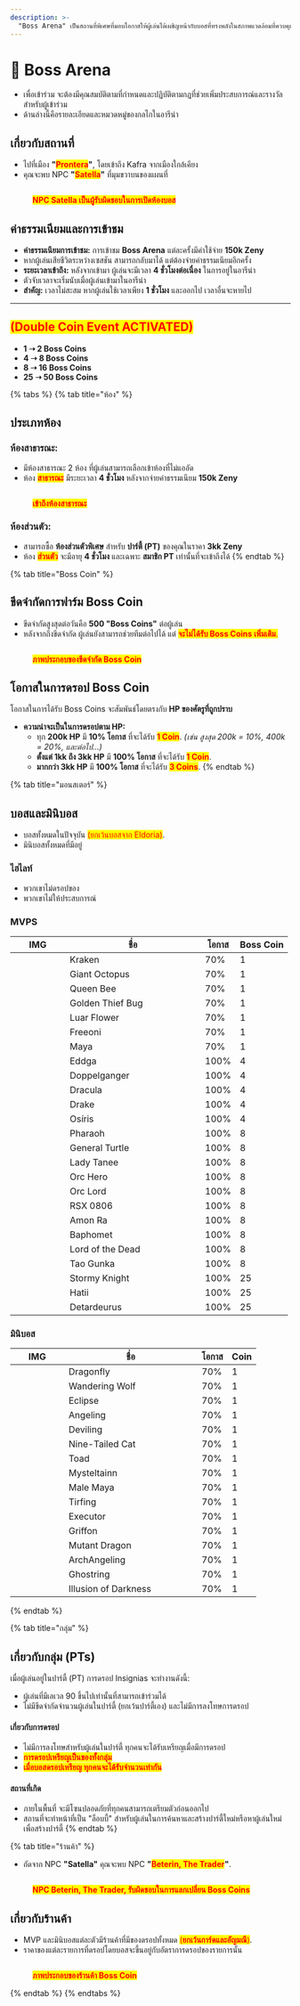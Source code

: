 ```yaml
---
description: >-
  "Boss Arena" เป็นสถานที่พิเศษที่มอบโอกาสให้ผู้เล่นได้เผชิญหน้ากับบอสที่ทรงพลังในสภาพแวดล้อมที่ควบคุมได้
---
```


# 🐲 Boss Arena

* เพื่อเข้าร่วม จะต้องมีคุณสมบัติตามที่กำหนดและปฏิบัติตามกฎที่ช่วยเพิ่มประสบการณ์และรางวัลสำหรับผู้เข้าร่วม
* ด้านล่างนี้คือรายละเอียดและหมวดหมู่ของกลไกในอารีน่า

## เกี่ยวกับสถานที่

* ไปที่เมือง **"**<mark style="color:red;">**Prontera**</mark>**"**, โดยเข้าถึง Kafra จากเมืองใกล้เคียง
* คุณจะพบ NPC **"**<mark style="color:red;">**Satella**</mark>**"** ที่มุมขวาบนของแผนที่

<figure><img src="../.gitbook/assets/311.png" alt=""><figcaption><p><mark style="color:red;"><strong>NPC Satella เป็นผู้รับผิดชอบในการเปิดห้องบอส</strong></mark></p></figcaption></figure>

## **ค่าธรรมเนียมและการเข้าชม**

* **ค่าธรรมเนียมการเข้าชม:** การเข้าชม **Boss Arena** แต่ละครั้งมีค่าใช้จ่าย **150k Zeny**
* หากผู้เล่นเสียชีวิตระหว่างเซสชัน สามารถกลับมาได้ แต่ต้องจ่ายค่าธรรมเนียมอีกครั้ง
* **ระยะเวลาเข้าถึง:** หลังจากเข้ามา ผู้เล่นจะมีเวลา **4 ชั่วโมงต่อเนื่อง** ในการอยู่ในอารีน่า
* ตัวจับเวลาจะเริ่มนับเมื่อผู้เล่นเข้ามาในอารีน่า
* **สำคัญ:** เวลาไม่สะสม หากผู้เล่นใช้เวลาเพียง **1 ชั่วโมง** และออกไป เวลาอื่นจะหายไป

***

## <mark style="color:red;">**(Double Coin Event ACTIVATED)**</mark>

* **1 ➝ 2 Boss Coins**
* **4 ➝ 8 Boss Coins**
* **8 ➝ 16 Boss Coins**
* **25 ➝ 50 Boss Coins**

{% tabs %}
{% tab title="ห้อง" %}
## **ประเภทห้อง**

### **ห้องสาธารณะ:**

* มีห้องสาธารณะ 2 ห้อง ที่ผู้เล่นสามารถเลือกเข้าห้องที่ไม่แออัด
* ห้อง <mark style="color:red;">**สาธารณะ**</mark> มีระยะเวลา **4 ชั่วโมง** หลังจากจ่ายค่าธรรมเนียม **150k Zeny**

<figure><img src="../.gitbook/assets/4441.png" alt=""><figcaption><p><mark style="color:red;"><strong>เข้าถึงห้องสาธารณะ</strong></mark></p></figcaption></figure>

### **ห้องส่วนตัว:**

* สามารถซื้อ **ห้องส่วนตัวพิเศษ** สำหรับ **ปาร์ตี้ (PT)** ของคุณในราคา **3kk Zeny**
* ห้อง <mark style="color:red;">**ส่วนตัว**</mark> จะมีอายุ **4 ชั่วโมง** และเฉพาะ **สมาชิก PT** เท่านั้นที่จะเข้าถึงได้
{% endtab %}

{% tab title="Boss Coin" %}
## **ขีดจำกัดการฟาร์ม Boss Coin**

* ขีดจำกัดสูงสุดต่อวันคือ **500 "Boss Coins"** ต่อผู้เล่น
* หลังจากถึงขีดจำกัด ผู้เล่นยังสามารถช่วยทีมต่อไปได้ แต่ <mark style="color:red;">**จะไม่ได้รับ Boss Coins เพิ่มเติม**</mark><mark style="color:red;">.</mark>

<figure><img src="../.gitbook/assets/555.png" alt=""><figcaption><p><mark style="color:red;"><strong>ภาพประกอบของขีดจำกัด Boss Coin</strong></mark></p></figcaption></figure>

## **โอกาสในการดรอป Boss Coin**

โอกาสในการได้รับ Boss Coins จะสัมพันธ์โดยตรงกับ **HP ของศัตรูที่ถูกปราบ**

* **ความน่าจะเป็นในการดรอปตาม HP:**
  * ทุก **200k HP** มี **10% โอกาส** ที่จะได้รับ <mark style="color:red;">**1 Coin**</mark>. _(เช่น สูงสุด 200k = 10%, 400k = 20%, และต่อไป...)_
  * **ตั้งแต่ 1kk ถึง 3kk HP** มี **100% โอกาส** ที่จะได้รับ <mark style="color:red;">**1 Coin**</mark>.
  * **มากกว่า 3kk HP** มี **100% โอกาส** ที่จะได้รับ <mark style="color:red;">**3 Coins**</mark>.
{% endtab %}

{% tab title="มอนสเตอร์" %}
## **บอสและมินิบอส**

* บอสทั้งหมดในปัจจุบัน <mark style="color:red;">(ยกเว้นบอสจาก Eldoria)</mark>.
* มินิบอสทั้งหมดที่มีอยู่

### **ไฮไลท์**

* พวกเขาไม่ดรอปของ
* พวกเขาไม่ให้ประสบการณ์

### **MVPS**

<table><thead><tr><th width="83">IMG</th><th width="227">ชื่อ</th><th>โอกาส</th><th>Boss Coin</th></tr></thead><tbody><tr><td><img src="../.gitbook/assets/2202.png" alt=""></td><td>Kraken</td><td>70%</td><td>1</td></tr><tr><td><img src="../.gitbook/assets/2194.png" alt=""></td><td>Giant Octopus</td><td>70%</td><td>1</td></tr><tr><td><img src="../.gitbook/assets/1059.png" alt=""></td><td>Queen Bee</td><td>70%</td><td>1</td></tr><tr><td><img src="../.gitbook/assets/1086.png" alt=""></td><td>Golden Thief Bug</td><td>70%</td><td>1</td></tr><tr><td><img src="../.gitbook/assets/1150.png" alt=""></td><td>Luar Flower</td><td>70%</td><td>1</td></tr><tr><td><img src="../.gitbook/assets/1159.png" alt=""></td><td>Freeoni</td><td>70%</td><td>1</td></tr><tr><td><img src="../.gitbook/assets/1147.png" alt=""></td><td>Maya</td><td>70%</td><td>1</td></tr><tr><td><img src="../.gitbook/assets/1115.png" alt=""></td><td>Eddga</td><td>100%</td><td>4</td></tr><tr><td><img src="../.gitbook/assets/1046.png" alt=""></td><td>Doppelganger</td><td>100%</td><td>4</td></tr><tr><td><img src="../.gitbook/assets/1389.png" alt=""></td><td>Dracula</td><td>100%</td><td>4</td></tr><tr><td><img src="../.gitbook/assets/1112.png" alt=""></td><td>Drake</td><td>100%</td><td>4</td></tr><tr><td><img src="../.gitbook/assets/1038.png" alt=""></td><td>Osíris</td><td>100%</td><td>4</td></tr><tr><td><img src="../.gitbook/assets/1157.png" alt=""></td><td>Pharaoh</td><td>100%</td><td>8</td></tr><tr><td><img src="../.gitbook/assets/1312.png" alt=""></td><td>General Turtle</td><td>100%</td><td>8</td></tr><tr><td><img src="../.gitbook/assets/1688.png" alt=""></td><td>Lady Tanee</td><td>100%</td><td>8</td></tr><tr><td><img src="../.gitbook/assets/20571.png" alt=""></td><td>Orc Hero</td><td>100%</td><td>8</td></tr><tr><td><img src="../.gitbook/assets/3902.png" alt=""></td><td>Orc Lord</td><td>100%</td><td>8</td></tr><tr><td><img src="../.gitbook/assets/1623.png" alt=""></td><td>RSX 0806</td><td>100%</td><td>8</td></tr><tr><td><img src="../.gitbook/assets/1511.png" alt=""></td><td>Amon Ra</td><td>100%</td><td>8</td></tr><tr><td><img src="../.gitbook/assets/1039.png" alt=""></td><td>Baphomet</td><td>100%</td><td>8</td></tr><tr><td><img src="../.gitbook/assets/1373.png" alt=""></td><td>Lord of the Dead</td><td>100%</td><td>8</td></tr><tr><td><img src="../.gitbook/assets/1583.png" alt=""></td><td>Tao Gunka</td><td>100%</td><td>8</td></tr><tr><td><img src="../.gitbook/assets/1251 (1).png" alt=""></td><td>Stormy Knight</td><td>100%</td><td>25</td></tr><tr><td><img src="../.gitbook/assets/1252 (1).png" alt=""></td><td>Hatii</td><td>100%</td><td>25</td></tr><tr><td><img src="../.gitbook/assets/download.png" alt=""></td><td>Detardeurus</td><td>100%</td><td>25</td></tr></tbody></table>

### มินิบอส

<table><thead><tr><th width="81">IMG</th><th width="223">ชื่อ</th><th>โอกาส</th><th>Coin</th></tr></thead><tbody><tr><td><img src="../.gitbook/assets/1091.png" alt=""></td><td>Dragonfly</td><td>70%</td><td>1</td></tr><tr><td><img src="../.gitbook/assets/1092.png" alt=""></td><td>Wandering Wolf</td><td>70%</td><td>1</td></tr><tr><td><img src="../.gitbook/assets/1093.png" alt=""></td><td>Eclipse</td><td>70%</td><td>1</td></tr><tr><td><img src="../.gitbook/assets/1096.png" alt=""></td><td>Angeling</td><td>70%</td><td>1</td></tr><tr><td><img src="../.gitbook/assets/2933.png" alt=""></td><td>Deviling</td><td>70%</td><td>1</td></tr><tr><td><img src="../.gitbook/assets/1307.png" alt=""></td><td>Nine-Tailed Cat</td><td>70%</td><td>1</td></tr><tr><td><img src="../.gitbook/assets/1012.png" alt=""></td><td>Toad</td><td>70%</td><td>1</td></tr><tr><td><img src="../.gitbook/assets/2041.png" alt=""></td><td>Mysteltainn</td><td>70%</td><td>1</td></tr><tr><td><img src="../.gitbook/assets/1289.png" alt=""></td><td>Male Maya</td><td>70%</td><td>1</td></tr><tr><td><img src="../.gitbook/assets/1204.png" alt=""></td><td>Tirfing</td><td>70%</td><td>1</td></tr><tr><td><img src="../.gitbook/assets/1205.png" alt=""></td><td>Executor</td><td>70%</td><td>1</td></tr><tr><td><img src="../.gitbook/assets/1259.png" alt=""></td><td>Griffon</td><td>70%</td><td>1</td></tr><tr><td><img src="../.gitbook/assets/1262.png" alt=""></td><td>Mutant Dragon</td><td>70%</td><td>1</td></tr><tr><td><img src="../.gitbook/assets/1388.png" alt=""></td><td>ArchAngeling</td><td>70%</td><td>1</td></tr><tr><td><img src="../.gitbook/assets/1120.png" alt=""></td><td>Ghostring</td><td>70%</td><td>1</td></tr><tr><td><img src="../.gitbook/assets/1302.png" alt=""></td><td>Illusion of Darkness</td><td>70%</td><td>1</td></tr></tbody></table>
{% endtab %}

{% tab title="กลุ่ม" %}
## เกี่ยวกับกลุ่ม (PTs)

เมื่อผู้เล่นอยู่ในปาร์ตี้ (PT) การดรอป Insignias จะทำงานดังนี้:

* ผู้เล่นที่มีเลเวล 90 ขึ้นไปเท่านั้นที่สามารถเข้าร่วมได้
* ไม่มีขีดจำกัดจำนวนผู้เล่นในปาร์ตี้ (ยกเว้นปาร์ตี้เอง) และไม่มีการลงโทษการดรอป

#### เกี่ยวกับการดรอป

* ไม่มีการลงโทษสำหรับผู้เล่นในปาร์ตี้ ทุกคนจะได้รับเหรียญเมื่อมีการดรอป
* <mark style="color:red;">**การดรอปเหรียญเป็นของทั้งกลุ่ม**</mark>
* <mark style="color:red;">**เมื่อบอสดรอปเหรียญ ทุกคนจะได้รับจำนวนเท่ากัน**</mark>

#### สถานที่เกิด

* ภายในพื้นที่ จะมีโซนปลอดภัยที่ทุกคนสามารถเตรียมตัวก่อนออกไป
* สถานที่จะทำหน้าที่เป็น "ล็อบบี้" สำหรับผู้เล่นในการค้นหาและสร้างปาร์ตี้ใหม่หรือหาผู้เล่นใหม่เพื่อสร้างปาร์ตี้
{% endtab %}

{% tab title="ร้านค้า" %}
* ถัดจาก NPC **"Satella"** คุณจะพบ NPC **"**<mark style="color:red;">**Beterin, The Trader**</mark>**"**.

<figure><img src="../.gitbook/assets/55666.png" alt=""><figcaption><p><mark style="color:red;"><strong>NPC Beterin, The Trader, รับผิดชอบในการแลกเปลี่ยน Boss Coins</strong></mark></p></figcaption></figure>

## เกี่ยวกับร้านค้า

* MVP และมินิบอสแต่ละตัวมีร้านค้าที่มีของดรอปทั้งหมด <mark style="color:red;">(</mark><mark style="color:red;">**ยกเว้นการ์ดและอัญมณี**</mark><mark style="color:red;">)</mark>.
* ราคาของแต่ละรายการที่ดรอปโดยบอสจะขึ้นอยู่กับอัตราการดรอปของรายการนั้น

<figure><img src="../.gitbook/assets/00000000.gif" alt=""><figcaption><p><mark style="color:red;"><strong>ภาพประกอบของร้านค้า Boss Coin</strong></mark></p></figcaption></figure>
{% endtab %}
{% endtabs %}